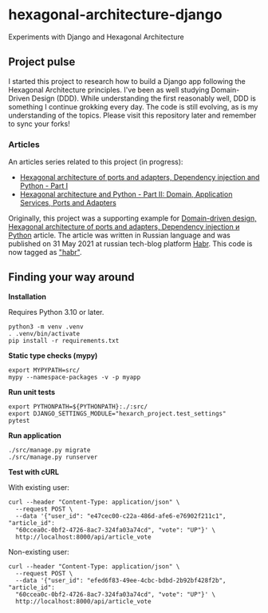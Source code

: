 # hexagonal-architecture-django
Experiments with Django and Hexagonal Architecture

## Project pulse

I started this project to research how to build a Django app
following the Hexagonal Architecture principles.
I've been as well studying Domain-Driven Design (DDD).
While understanding the first reasonably well, DDD is something I continue
grokking every day.
The code is still evolving, as is my understanding of the topics.
Please visit this repository later and remember to sync your forks!

### Articles

An articles series related to this project (in progress):

* [Hexagonal architecture of ports and adapters, Dependency injection and Python - Part I](https://znasibov.info/posts/2021/10/30/hexarch_di_python_part_1.html)
* [Hexagonal architecture and Python - Part II: Domain, Application Services, Ports and Adapters](https://znasibov.info/posts/2022/09/18/hexarch_di_python_part_2.html)

Originally, this project was a supporting example for
[Domain-driven design, Hexagonal architecture of ports and adapters, Dependency injection и Python](https://habr.com/ru/post/559560/)
article.
The article was written in Russian language and was published on 31 May 2021
at russian tech-blog platform [Habr](https://habr.com/).
This code is now tagged as ["habr"](https://github.com/BasicWolf/hexagonal-architecture-django/tree/habr).

## Finding your way around


**Installation**

Requires Python 3.10 or later.

```shell
python3 -m venv .venv
. .venv/bin/activate
pip install -r requirements.txt
```

**Static type checks (mypy)**

```shell
export MYPYPATH=src/
mypy --namespace-packages -v -p myapp
```

**Run unit tests**

```shell
export PYTHONPATH=${PYTHONPATH}:./:src/
export DJANGO_SETTINGS_MODULE="hexarch_project.test_settings"
pytest
```

**Run application**

```shell
./src/manage.py migrate
./src/manage.py runserver
```

**Test with cURL**

With existing user:
```shell
curl --header "Content-Type: application/json" \
  --request POST \
  --data '{"user_id": "e47cec00-c22a-486d-afe6-e76902f211c1", "article_id":
  "60ccea0c-0bf2-4726-8ac7-324fa03a74cd", "vote": "UP"}' \
  http://localhost:8000/api/article_vote
```

Non-existing user:
```shell
curl --header "Content-Type: application/json" \
  --request POST \
  --data '{"user_id": "efed6f83-49ee-4cbc-bdbd-2b92bf428f2b", "article_id":
  "60ccea0c-0bf2-4726-8ac7-324fa03a74cd", "vote": "UP"}' \
  http://localhost:8000/api/article_vote
```
